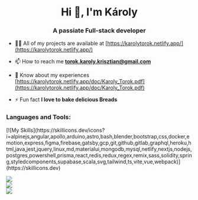 <h1 align="center">Hi 👋, I'm Károly</h1>
<h3 align="center">A passiate Full-stack developer</h3>

- 👨‍💻 All of my projects are available at [https://karolytorok.netlify.app/](https://karolytorok.netlify.app/)

- 📫 How to reach me **torok.karoly.krisztian@gmail.com**

- 📄 Know about my experiences [https://karolytorok.netlify.app/doc/Karoly_Torok.pdf](https://karolytorok.netlify.app/doc/Karoly_Torok.pdf)

- ⚡ Fun fact **I love to bake delicious Breads**

<h3 align="left">Languages and Tools:</h3>
[![My Skills](https://skillicons.dev/icons?i=alpinejs,angular,apollo,arduino,astro,bash,blender,bootstrap,css,docker,emotion,express,figma,firebase,gatsby,gcp,git,github,gitlab,graphql,heroku,html,java,jest,jquery,linux,md,materialui,mongodb,mysql,netlify,nextjs,nodejs,postgres,powershell,prisma,react,redis,redux,regex,remix,sass,solidity,spring,styledcomponents,supabase,scala,svg,tailwind,ts,vite,vue,webpack)](https://skillicons.dev)

![](https://github-readme-stats.vercel.app/api?username=karesztrk&theme=radical&hide_border=false&include_all_commits=false&count_private=false)<br/>
![](https://github-readme-streak-stats.herokuapp.com/?user=karesztrk&theme=radical&hide_border=false)<br/>
![](https://github-readme-stats.vercel.app/api/top-langs/?username=karesztrk&theme=radical&hide_border=false&include_all_commits=false&count_private=false&layout=compact)


